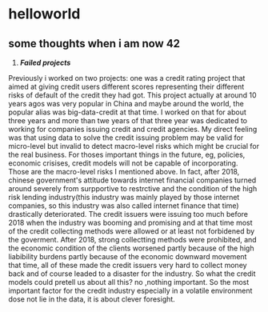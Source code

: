 # helloworld
## some thoughts when i am now 42
1. **_Failed projects_**

Previously i worked on two projects: one was a credit rating project that aimed at giving credit users different scores representing their different risks of default of the credit they had got. This project actually at around 10 years agos was very popular in China and maybe around the world, the popular alias was big-data-credit at that time. I worked on that for about three years and more than twe years of that three year was dedicated to working for companies issuing credit and credit agencies. My direct feeling was that using data to solve the credit issuing problem may be valid for micro-level but invalid to detect macro-level risks which might be crucial for the real business. For thoses important things in the future, eg, policies, economic crisises, credit models will not be capable of incorporating. Those are the macro-level risks I mentioned above. In fact, after 2018, chinese government's attitude towards internet financial companies turned around severely from surpportive to restrctive and the condition of the high risk lending industry(this industry was mainly played by those internet companies, so this industry was also called internet finance that time) drastically deteriorated. The credit issuers were issuing too much before 2018 when the industry was booming and promising and at that time most of the credit collecting methods were allowed or at least not forbidened by the goverment. After 2018, strong collectting methods were prohibited, and the economic condition of the clients worsened partly because of the high liabibility burdens partly because of the economic downward movement that time, all of these made the credit issuers very hard to collect money back and of course leaded to a disaster for the industry. So what the credit models could pretell us about all this? no ,nothing important. So the most important factor for the credit industry especially in a volatile environment dose not lie in the data, it is about clever foresight.  
